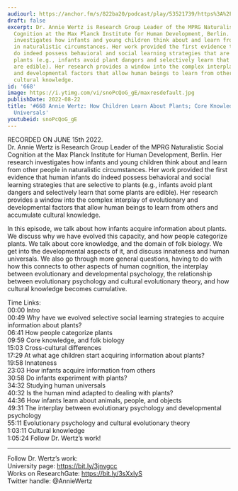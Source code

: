 ```yaml
---
audiourl: https://anchor.fm/s/822ba20/podcast/play/53521739/https%3A%2F%2Fd3ctxlq1ktw2nl.cloudfront.net%2Fstaging%2F2022-5-15%2Fe2029ca5-88fd-0147-9162-3557d74d052f.m4a
draft: false
excerpt: Dr. Annie Wertz is Research Group Leader of the MPRG Naturalistic Social
  Cognition at the Max Planck Institute for Human Development, Berlin. Her research
  investigates how infants and young children think about and learn from other people
  in naturalistic circumstances. Her work provided the first evidence that human infants
  do indeed possess behavioral and social learning strategies that are selective to
  plants (e.g., infants avoid plant dangers and selectively learn that some plants
  are edible). Her research provides a window into the complex interplay of evolutionary
  and developmental factors that allow human beings to learn from others and accumulate
  cultural knowledge.
id: '668'
image: https://i.ytimg.com/vi/snoPcQoG_gE/maxresdefault.jpg
publishDate: 2022-08-22
title: '#668 Annie Wertz: How Children Learn About Plants; Core Knowledge, and Human
  Universals'
youtubeid: snoPcQoG_gE
---
```

<div class="timelinks">

RECORDED ON JUNE 15th 2022.  
Dr. Annie Wertz is Research Group Leader of the MPRG Naturalistic Social Cognition at the Max Planck Institute for Human Development, Berlin. Her research investigates how infants and young children think about and learn from other people in naturalistic circumstances. Her work provided the first evidence that human infants do indeed possess behavioral and social learning strategies that are selective to plants (e.g., infants avoid plant dangers and selectively learn that some plants are edible). Her research provides a window into the complex interplay of evolutionary and developmental factors that allow human beings to learn from others and accumulate cultural knowledge.

In this episode, we talk about how infants acquire information about plants. We discuss why we have evolved this capacity, and how people categorize plants. We talk about core knowledge, and the domain of folk biology. We get into the developmental aspects of it, and discuss innateness and human universals. We also go through more general questions, having to do with how this connects to other aspects of human cognition, the interplay between evolutionary and developmental psychology, the relationship between evolutionary psychology and cultural evolutionary theory, and how cultural knowledge becomes cumulative.

Time Links:  
<time>00:00</time> Intro  
<time>00:49</time> Why have we evolved selective social learning strategies to acquire information about plants?  
<time>06:41</time> How people categorize plants  
<time>09:59</time> Core knowledge, and folk biology  
<time>15:03</time> Cross-cultural differences  
<time>17:29</time> At what age children start acquiring information about plants?  
<time>19:58</time> Innateness  
<time>23:03</time> How infants acquire information from others  
<time>30:58</time> Do infants experiment with plants?  
<time>34:32</time> Studying human universals  
<time>40:32</time> Is the human mind adapted to dealing with plants?  
<time>44:36</time> How infants learn about animals, people, and objects  
<time>49:31</time> The interplay between evolutionary psychology and developmental psychology  
<time>55:11</time> Evolutionary psychology and cultural evolutionary theory  
<time>1:03:11</time> Cultural knowledge  
<time>1:05:24</time> Follow Dr. Wertz’s work!

---

Follow Dr. Wertz’s work:  
University page: https://bit.ly/3jnvgcc  
Works on ResearchGate: https://bit.ly/3sXxlyS  
Twitter handle: @AnnieWertz
</div>

